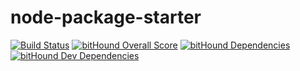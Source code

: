 node-package-starter
======

[![Build Status](https://travis-ci.org/eiurur/node-package-starter.svg?branch=master)](https://travis-ci.org/eiurur/node-package-starter)
[![bitHound Overall Score](https://www.bithound.io/github/eiurur/node-package-starter/badges/score.svg)](https://www.bithound.io/github/eiurur/node-package-starter)
[![bitHound Dependencies](https://www.bithound.io/github/eiurur/node-package-starter/badges/dependencies.svg)](https://www.bithound.io/github/eiurur/node-package-starter/master/dependencies/node)
[![bitHound Dev Dependencies](https://www.bithound.io/github/eiurur/node-package-starter/badges/devDependencies.svg)](https://www.bithound.io/github/eiurur/node-package-starter/master/dependencies/node)

